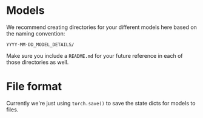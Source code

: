 Models
======

We recommend creating directories for your different models here based on the naming convention:

    YYYY-MM-DD_MODEL_DETAILS/
	
Make sure you include a `README.md` for your future reference in each of those directories as well.

# File format

Currently we're just using `torch.save()` to save the state dicts for models to files.
